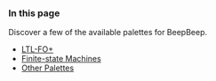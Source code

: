<section>
<h3>In this page</h3>
<p>Discover a few of the available palettes for BeepBeep.</p>
<ul class="style2">
    <li><a href="#ltl-fo">LTL-FO+</a></li>
    <li><a href="#fsm">Finite-state Machines</a></li>
    <li><a href="#others">Other Palettes</a></li>
</ul>
</section>